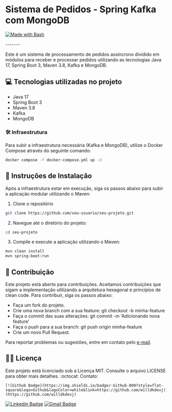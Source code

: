 # Sistema de Pedidos - Spring Kafka com MongoDB
<p align="left">
<a href="https://refactoring.guru/design-patterns/java" title="Go to Bash homepage"><img src="https://img.shields.io/badge/Prompt-Project-blue?logo=gnu-bash&amp;logoColor=white" alt="Made with Bash"></a></p>
-------

Este é um sistema de processamento de pedidos assíncrono dividido em módulos para receber e processar pedidos utilizando as tecnologias Java 17, Spring Boot 3, Maven 3.8, Kafka e MongoDB.

## 💻 Tecnologias utilizadas no projeto

- Java 17
- Spring Boot 3
- Maven 3.8
- Kafka
- MongoDB

### 🛠️ Infraestrutura

Para subir a infraestrutura necessária (Kafka e MongoDB), utilize o Docker Compose através do seguinte comando:

```bash
docker compose -f docker-compose.yml up -d
```

## 🧠 Instruções de Instalação
Após a infraestrutura estar em execução, siga os passos abaixo para subir a aplicação modular utilizando o Maven:

1. Clone o repositório
```bash
git clone https://github.com/seu-usuario/seu-projeto.git
```

2. Navegue até o diretório do projeto: 
```bash
cd seu-projeto
```

3. Compile e execute a aplicação utilizando o Maven:
```bash
mvn clean install
mvn spring-boot:run
```

## 🧠 Contribuição

Este projeto está aberto para contribuições. Aceitamos contribuições que sigam a implementação utilizando a arquitetura hexagonal e princípios de clean code. Para contribuir, siga os passos abaixo:

* Faça um fork do projeto.
* Crie uma nova branch com a sua feature: git checkout -b minha-feature
* Faça o commit das suas alterações: git commit -m 'Adicionando nova feature'
* Faça o push para a sua branch: git push origin minha-feature
* Crie um novo Pull Request.

Para reportar problemas ou sugestões, entre em contato pelo [e-mail](williamdkdevops@gmail.com).


## :man_technologist: Licença

Este projeto está licenciado sob a Licença MIT. Consulte o arquivo LICENSE para obter mais detalhes. :octocat:
Contato:

    [![Github Badge](https://img.shields.io/badge/-Github-000?style=flat-square&logo=Github&logoColor=white&link=https://github.com/willdkdevj)](https://github.com/willdkdevj)
[![Linkedin Badge](https://img.shields.io/badge/-LinkedIn-blue?style=flat-square&logo=Linkedin&logoColor=white&link=https://www.linkedin.com/in/william-derek-dias/)](https://www.linkedin.com/in/william-derek-dias/)
[![Gmail Badge](https://img.shields.io/badge/-Gmail-c14438?style=flat-square&logo=Gmail&logoColor=white&link=mailto:williamdkdevops@gmail.com)](mailto:williamdkdevops@gmail.com)
 